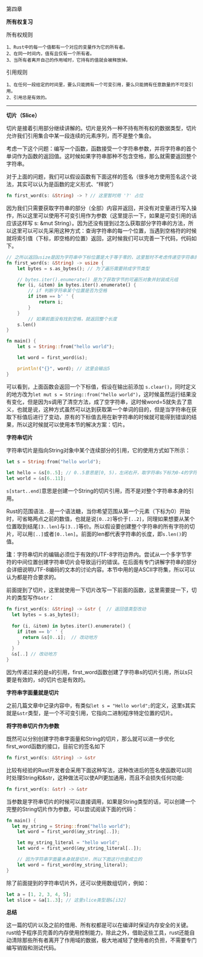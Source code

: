 第四章

**所有权复习**

所有权规则

```
1、Rust中的每一个值都有一个对应的变量作为它的所有者。
2、在同一时间内，值有且仅有一个所有者。
3、当所有者离开自己的作用域时，它持有的值就会被释放掉。
```

引用规则

```
1、在任何一段给定的时间里，要么只能拥有一个可变引用，要么只能拥有任意数量的不可变引用。
2、引用总是有效的。
```

----

**切片（Slice）**

切片是接着引用部分继续讲解的。切片是另外一种不持有所有权的数据类型，切片允许我们引用集合中某一段连续的元素序列，而不是整个集合。

考虑一下这个问题：编写一个函数，函数接受一个字符串参数，并将字符串的首个单词作为函数的返回值。这时候如果字符串那种不包含空格，那么就需要返回整个字符串。

对于上面的问题，我们可以假设函数有下面这样的签名（很多地方使用签名这个说法，其实可以认为是函数的定义形式、“样貌”）

```rust
fn first_word(s: &String) -> ? // 这里暂时用 '?' 占位
```

因为我们只需要获取字符串的部分（全部）内容并返回，并没有对变量进行写入操作，所以这里可以使用不可变引用作为参数（这里提示一下，如果是可变引用的话应该这样写 s: &mut String）。因为还没有提到过怎么获取部分字符串的方法，所以这里可以可以先采用这种方式：查询字符串的每一个位置，当遇到空格符的时候就将索引值（下标，即空格的位置）返回，这时候我们可以完善一下代码，代码如下。

```rust
// 之所以返回usize是因为字符串中下标位置是大于等于零的，这里暂时不考虑传递空字符串的情况
fn first_word(s: &String) -> usize {
    let bytes = s.as_bytes(); // 为了遍历需要转成字节类型

  	// bytes.iter().enumerate() 是为了获取字节的可遍历对象并封装成元组
    for (i, &item) in bytes.iter().enumerate() {
      	// if 判断字符串某个位置是否为空格
        if item == b' ' {
            return i;
        }
    }
		// 如果前面没有找到空格，就返回整个长度
    s.len()
}

fn main() {
    let s = String::from("hello world");

    let word = first_word(&s);

    println!("{}", word); // 这里会输出5
}
```

可以看到，上面函数会返回一个下标值，假设在输出前添加 `s.clear()`，同时定义的地方改为`let mut s = String::from("hello world")`，这时候虽然运行结果没有变化，但是因为s调用了清空方法，成了空字符串，这时候word=5就失去了意义，也就是说，这种方式虽然可以达到获取第一个单词的目的，但是当字符串在获取下标值后进行了变动，原有的下标值去用在新字符串的时候就可能得到错误的结果，所以这时候就可以使用本节的解决方案：切片。

**字符串切片**

字符串切片是指向String对象中某个连续部分的引用，它的使用方式如下所示：

```rust
let s = String:from("hello world");
 
let hello = &s[0..5]; // 0..5意思是[0, 5)，左闭右开，取字符串s下标为0-4的字符串片段
let world = &s[6..11];
```

`s[start..end]`意思是创建一个String的切片引用，而不是对整个字符串本身的引用。

Rust的范围语法`..`是一个语法糖，当你希望范围从第一个元素（下标为0）开始时，可省略两点之前的数值，也就是说`[0..2]`等价于`[..2]`，同理如果想要从某个位置取到结尾`[3..len]`与`[3..]`等价。所以假设要创建整个字符串的所有字符的切片，可以用`[..]`或者`[0..len]`。前面的len都代表字符串的长度，即`s.len()`的值。

**注**：字符串切片的编辑必须位于有效的UTF-8字符边界内。尝试从一个多字节字符的中间位置创建字符串切片会导致运行的错误。在后面有专门讲解字符串的部分会详细说明UTF-8编码的文本的讨论内容。本节中用的是ASCII字符集，所以可以认为都是符合要求的。

前面提到了切片，这里就使用一下切片改写一下前面的函数，这里需要提一下，切片的类型写作`&str`：

```rust
fn first_word(s: &String) -> &str {  // 返回值类型改动
  let bytes = s.as_bytes();
  
  for (i, &item) in bytes.iter().enumerate() {
    if item == b' ' {
      return &s[0..i];  // 改动地方
    }
  } 
  &s[..] // 改动地方
}
```

因为传递过来的是s的引用，first_word函数创建了字符串s的切片引用，所以s只要是有效的，s的切片也是有效的。

**字符串字面量就是切片**

之前几篇文章中记录内容中，有类似`let s = "Hello world";`的定义，这里s其实就是`&str`类型，是一个不可变引用，它指向二进制程序特定位置的切片。

**将字符串切片作为参数**

既然可以分别创建字符串字面量和String的切片，那么就可以进一步优化first_word函数的接口，目前它的签名如下

```rust
fn first_word(s: &String) -> &str
```

比较有经验的Rust开发者会采用下面这种写法，这种改进后的签名使函数可以同时处理String和&str，这种做法可以使API更加通用，而且不会损失任何功能:

```rust
fn first_word(s: &str) -> &str
```

当参数是字符串切片的时候可以直接调用，如果是String类型的话，可以创建一个完整的String切片作为参数，可以尝试阅读下面的代码：

```rust
fn main() {
  let my_string = String::from("hello world");
    let word = first_word(&my_string[..]);

    let my_string_literal = "hello world";
    let word = first_word(&my_string_literal[..]);

  	// 因为字符串字面量本身就是切片，所以下面这行也是成立的
    let word = first_word(my_string_literal);
}
```

除了前面提到的字符串切片外，还可以使用数组切片，例如：

```rust
let a = [1, 2, 3, 4, 5];
let slice = &a[1..3]; // 这里slice类型是&[i32]
```

**总结**

这一篇的切片以及之前的借用、所有权都是可以在编译时保证内存安全的关键。rust给予程序员完善的内存使用控制能力，除此之外，借助这些工具，rust还能自动清除那些所有者离开了作用域的数据，极大地减轻了使用者的负担，不需要专门编写销毁和测试代码。
